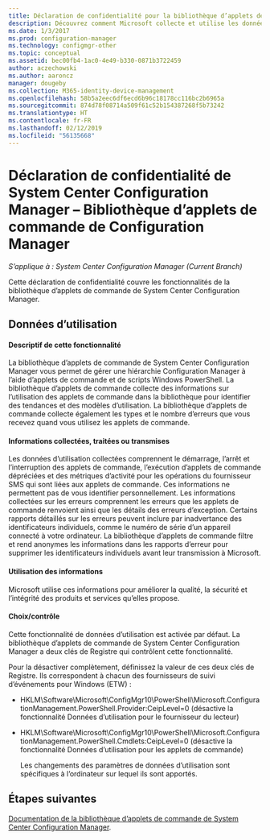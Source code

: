 ```yaml
---
title: Déclaration de confidentialité pour la bibliothèque d’applets de commande de Configuration Manager
description: Découvrez comment Microsoft collecte et utilise les données relatives à la bibliothèque d’applets de commande de System Center Configuration Manager.
ms.date: 1/3/2017
ms.prod: configuration-manager
ms.technology: configmgr-other
ms.topic: conceptual
ms.assetid: bec00fb4-1ac0-4e49-b330-0871b3722459
author: aczechowski
ms.author: aaroncz
manager: dougeby
ms.collection: M365-identity-device-management
ms.openlocfilehash: 58b5a2eec6df6ecd6b96c18178cc116bc2b6965a
ms.sourcegitcommit: 874d78f08714a509f61c52b154387268f5b73242
ms.translationtype: HT
ms.contentlocale: fr-FR
ms.lasthandoff: 02/12/2019
ms.locfileid: "56135668"
---
```

# <a name="system-center-configuration-manager-privacy-statement---configuration-manager-cmdlet-library"></a>Déclaration de confidentialité de System Center Configuration Manager – Bibliothèque d’applets de commande de Configuration Manager

*S’applique à : System Center Configuration Manager (Current Branch)*

Cette déclaration de confidentialité couvre les fonctionnalités de la bibliothèque d’applets de commande de System Center Configuration Manager.  

## <a name="usage-data"></a>Données d’utilisation  

#### <a name="what-this-feature-does"></a>Descriptif de cette fonctionnalité   

La bibliothèque d’applets de commande de System Center Configuration Manager vous permet de gérer une hiérarchie Configuration Manager à l’aide d’applets de commande et de scripts Windows PowerShell. La bibliothèque d’applets de commande collecte des informations sur l’utilisation des applets de commande dans la bibliothèque pour identifier des tendances et des modèles d’utilisation. La bibliothèque d’applets de commande collecte également les types et le nombre d’erreurs que vous recevez quand vous utilisez les applets de commande.  

#### <a name="information-collected-processed-or-transmitted"></a>Informations collectées, traitées ou transmises
   
Les données d’utilisation collectées comprennent le démarrage, l’arrêt et l’interruption des applets de commande, l’exécution d’applets de commande dépréciées et des métriques d’activité pour les opérations du fournisseur SMS qui sont liées aux applets de commande. Ces informations ne permettent pas de vous identifier personnellement. Les informations collectées sur les erreurs comprennent les erreurs que les applets de commande renvoient ainsi que les détails des erreurs d’exception. Certains rapports détaillés sur les erreurs peuvent inclure par inadvertance des identificateurs individuels, comme le numéro de série d’un appareil connecté à votre ordinateur. La bibliothèque d’applets de commande filtre et rend anonymes les informations dans les rapports d’erreur pour supprimer les identificateurs individuels avant leur transmission à Microsoft.  

#### <a name="use-of-information"></a>Utilisation des informations
   
Microsoft utilise ces informations pour améliorer la qualité, la sécurité et l’intégrité des produits et services qu’elles propose.  

#### <a name="choicecontrol"></a>Choix/contrôle   

Cette fonctionnalité de données d’utilisation est activée par défaut. La bibliothèque d’applets de commande de System Center Configuration Manager a deux clés de Registre qui contrôlent cette fonctionnalité.  

 Pour la désactiver complètement, définissez la valeur de ces deux clés de Registre. Ils correspondent à chacun des fournisseurs de suivi d’événements pour Windows (ETW) :  

- HKLM\Software\Microsoft\ConfigMgr10\PowerShell\Microsoft.ConfigurationManagement.PowerShell.Provider:CeipLevel=0 (désactive la fonctionnalité Données d’utilisation pour le fournisseur du lecteur)  

- HKLM\Software\Microsoft\ConfigMgr10\PowerShell\Microsoft.ConfigurationManagement.PowerShell.Cmdlets:CeipLevel=0 (désactive la fonctionnalité Données d’utilisation pour les applets de commande)  

  Les changements des paramètres de données d’utilisation sont spécifiques à l’ordinateur sur lequel ils sont apportés.  


## <a name="next-steps"></a>Étapes suivantes

[Documentation de la bibliothèque d’applets de commande de System Center Configuration Manager](https://docs.microsoft.com/powershell/sccm/configurationmanager/).   
